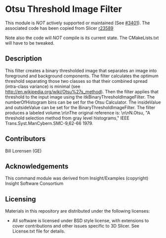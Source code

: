 Otsu Threshold Image Filter
===========================

This module is _NOT_ actively supported or maintained (See [#3401](http://na-mic.org/Mantis/view.php?id=3401)).
The associated code has been copied from Slicer [r23589](http://viewvc.slicer.org/viewvc.cgi/Slicer4?view=revision&revision=23589)

Note also the code will _NOT_ compile is its current state. The CMakeLists.txt
will have to be tweaked.

Description
-----------

This filter creates a binary thresholded image that separates an image into foreground and background components. The filter calculates the optimum threshold separating those two classes so that their combined spread (intra-class variance) is minimal (see http://en.wikipedia.org/wiki/Otsu%27s_method).  Then the filter applies that threshold to the input image using the itkBinaryThresholdImageFilter. The numberOfHistogram bins can be set for the Otsu Calculator. The insideValue and outsideValue can be set for the BinaryThresholdImageFilter.  The filter produces a labeled volume.\n\nThe original reference is: \n\nN.Otsu, "A threshold selection method from gray level histograms," IEEE Trans.Syst.ManCybern.SMC-9,62-66 1979.

Contributors
------------

Bill Lorensen (GE)

Acknowledgements
----------------

This command module was derived from Insight/Examples (copyright) Insight Software Consortium

Licensing
---------
Materials in this repository are distributed under the following licenses:

* All software is licensed under BSD style license, with extensions to cover
contributions and other issues specific to 3D Slicer. 
See License.txt file for details.
